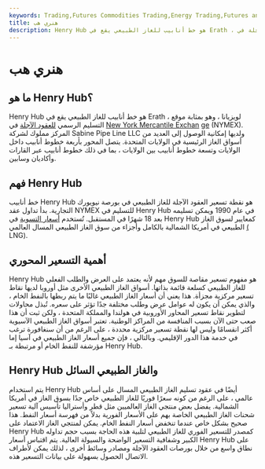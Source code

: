 ```yaml
---
keywords: Trading,Futures Commodities Trading,Energy Trading,Futures and Commodities Trading
title: هنري هب
description: Henry Hub هو خط أنابيب للغاز الطبيعي يقع في Erath ، لويزيانا ، وهو بمثابة موقع التسليم الرسمي للعقود الآجلة في NYMEX.
---
```


# هنري هب
## ما هو Henry Hub؟

Henry Hub هو خط أنابيب للغاز الطبيعي يقع في Erath ، لويزيانا ، وهو بمثابة موقع التسليم الرسمي [للعقود الآجلة](/futurescontract) في [New York Mercantile Exchan](/nymex) [ge](/nymex) (NYMEX). المركز مملوك لشركة Sabine Pipe Line LLC ولديها إمكانية الوصول إلى العديد من أسواق الغاز الرئيسية في الولايات المتحدة. يتصل المحور بأربعة خطوط أنابيب داخل الولايات وتسعة خطوط أنابيب بين الولايات ، بما في ذلك خطوط أنابيب عبر القارات وأكاديان وسابين.

## فهم Henry Hub

خط أنابيب Henry Hub هو نقطة تسعير العقود الآجلة للغاز الطبيعي في بورصة نيويورك التجارية. بدأ تداول عقد NYMEX للتسليم في Henry Hub في عام 1990 ويمكن تسليمه بعد 18 شهرًا في المستقبل. تُستخدم [أسعار التسوية](/settlementprice) في Henry Hub كمعايير لسوق الغاز الطبيعي في أمريكا الشمالية بالكامل وأجزاء من سوق الغاز الطبيعي المسال العالمي [(](/natural-gas-liquids) LNG).

## أهمية التسعير المحوري

Henry Hub هو مفهوم تسعير مقاصة للسوق مهم لأنه يعتمد على العرض والطلب الفعلي للغاز الطبيعي كسلعة قائمة بذاتها. أسواق الغاز الطبيعي الأخرى مثل أوروبا لديها نقاط تسعير مركزية مجزأة. هذا يعني أن أسعار الغاز الطبيعي غالبًا ما يتم ربطها بالنفط الخام ، والذي يمكن أن يكون له عوامل عرض وطلب مختلفة جدًا تؤثر على سعره. تُبذل محاولات لتطوير نقاط تسعير المحاور الأوروبية في هولندا والمملكة المتحدة ، ولكن ثبت أن هذا صعب حتى الآن بسبب المنافسة من المراكز الوطنية. تعتبر أسواق الغاز الطبيعي الآسيوية أكثر انقسامًا وليس لها نقطة تسعير مركزية محددة ، على الرغم من أن سنغافورة ترغب في خدمة هذا الدور الإقليمي. وبالتالي ، فإن جميع أسعار الغاز الطبيعي في آسيا إما مؤرشفة للنفط الخام أو مرتبطة بـ Henry Hub.

## Henry Hub والغاز الطبيعي السائل

يتم استخدام Henry Hub أيضًا في عقود تسليم الغاز الطبيعي المسال على أساس عالمي ، على الرغم من كونه سعرًا فوريًا للغاز الطبيعي خاص جدًا بسوق الغاز في أمريكا الشمالية. يفضل بعض منتجي الغاز العالميين مثل قطر وأستراليا تأسيس آلية تسعير شحنات الغاز الطبيعي الخاصة بهم على الأسعار الفورية بدلاً من فهرسة أسعار النفط. هذا صحيح بشكل خاص عندما تنخفض أسعار النفط الخام. يمكن لمنتجي الغاز الاعتماد على Henry Hub كمصدر للتسعير الفوري للغاز الطبيعي لتلبية هذه الحاجة بسبب حجم تداوله الكبير وشفافية التسعير الواضحة والسيولة العالية. يتم اقتباس أسعار Henry Hub على نطاق واسع من خلال بورصات العقود الآجلة ومصادر وسائط أخرى ، لذلك يمكن لأطراف الاتصال الحصول بسهولة على بيانات التسعير هذه.

